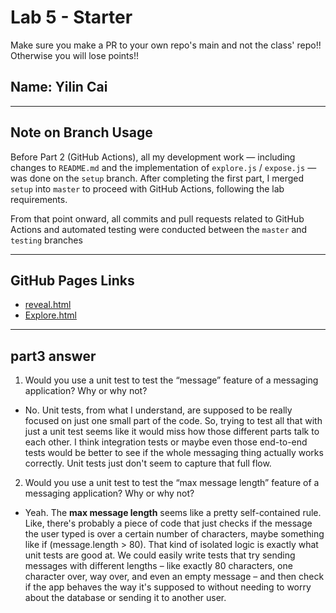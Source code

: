 # Lab 5 - Starter
Make sure you make a PR to your own repo's main and not the class' repo!! Otherwise you will lose points!!
## Name: Yilin Cai 

---

## Note on Branch Usage 

Before Part 2 (GitHub Actions), all my development work — including changes to `README.md` and the implementation of `explore.js` / `expose.js` — was done on the `setup` branch. After completing the first part, I merged `setup` into `master` to proceed with GitHub Actions, following the lab requirements.

From that point onward, all commits and pull requests related to GitHub Actions and automated testing were conducted between the `master` and `testing` branches


---
## GitHub Pages Links

- [reveal.html](https://yilincaii.github.io/Lab5_Starter/expose.html)
- [Explore.html](https://yilincaii.github.io/Lab5_Starter/explore.html)
  
---

## part3 answer

1) Would you use a unit test to test the “message” feature of a messaging application? Why or why not?
   

- No. Unit tests, from what I understand, are supposed to be really focused on just one small part of the code. So, trying to test all that with just a unit test seems like it would miss how those different parts talk to each other. I think integration tests or maybe even those end-to-end tests would be better to see if the whole messaging thing actually works correctly. Unit tests just don't seem to capture that full flow.
  


2) Would you use a unit test to test the “max message length” feature of a messaging application? Why or why not?

- Yeah. The **max message length** seems like a pretty self-contained rule. Like, there's probably a piece of code that just checks if the message the user typed is over a certain number of characters, maybe something like if (message.length > 80). That kind of isolated logic is exactly what unit tests are good at. We could easily write tests that try sending messages with different lengths – like exactly 80 characters, one character over, way over, and even an empty message – and then check if the app behaves the way it's supposed to without needing to worry about the database or sending it to another user. 

